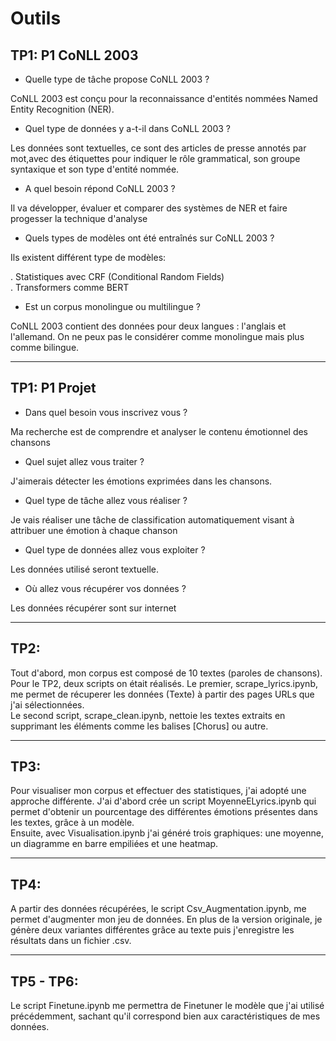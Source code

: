 # Outils

## TP1: P1 CoNLL 2003 

- Quelle type de tâche propose CoNLL 2003 ?
  
CoNLL 2003 est conçu pour la reconnaissance d'entités nommées Named Entity Recognition (NER).

- Quel type de données y a-t-il dans CoNLL 2003 ?
  
Les données sont textuelles, ce sont des articles de presse annotés par mot,avec des étiquettes pour indiquer le rôle grammatical, son groupe syntaxique et son type d'entité nommée.
  
- A quel besoin répond CoNLL 2003 ?
  
Il va développer, évaluer et comparer des systèmes de NER et faire progesser la technique d'analyse
  
- Quels types de modèles ont été entraînés sur CoNLL 2003 ?
  
Ils existent différent type de modèles:  

. Statistiques avec CRF (Conditional Random Fields)  
. Transformers comme BERT  
  
- Est un corpus monolingue ou multilingue ?
  
CoNLL 2003 contient des données pour deux langues : l'anglais et l'allemand.
On ne peux pas le considérer comme monolingue mais plus comme bilingue.

---

## TP1: P1 Projet 

- Dans quel besoin vous inscrivez vous ?

Ma recherche est de comprendre et analyser le contenu émotionnel des chansons

- Quel sujet allez vous traiter ?

J'aimerais détecter les émotions exprimées dans les chansons.
  
- Quel type de tâche allez vous réaliser ?
  
Je vais réaliser une tâche de classification automatiquement visant à attribuer une émotion à chaque chanson 
  
- Quel type de données allez vous exploiter ?

Les données utilisé seront textuelle.
  
- Où allez vous récupérer vos données ?
  
Les données récupérer sont sur internet

---

## TP2: 

Tout d'abord, mon corpus est composé de 10 textes (paroles de chansons).  
Pour le TP2, deux scripts on était réalisés. Le premier, scrape_lyrics.ipynb, me permet de récuperer les données (Texte) à partir des pages URLs que j'ai sélectionnées.    
Le second script, scrape_clean.ipynb, nettoie les textes extraits en supprimant les éléments comme les balises [Chorus] ou autre.

---

## TP3: 

Pour visualiser mon corpus et effectuer des statistiques, j'ai adopté une approche différente. J'ai d'abord crée un script MoyenneELyrics.ipynb qui permet d'obtenir un pourcentage des différentes émotions présentes dans les textes, grâce à un modèle.  
Ensuite, avec Visualisation.ipynb j'ai généré trois graphiques: une moyenne, un diagramme en barre empiliées et une heatmap.

---

## TP4: 

A partir des données récupérées, le script Csv_Augmentation.ipynb, me permet d'augmenter mon jeu de données.  En plus de la version originale, je génère deux variantes différentes grâce au texte puis j'enregistre les résultats dans un fichier .csv.

--- 

## TP5 - TP6:  

Le script Finetune.ipynb me permettra de Finetuner le modèle que j'ai utilisé précédemment, sachant qu'il correspond bien aux caractéristiques de mes données.   



